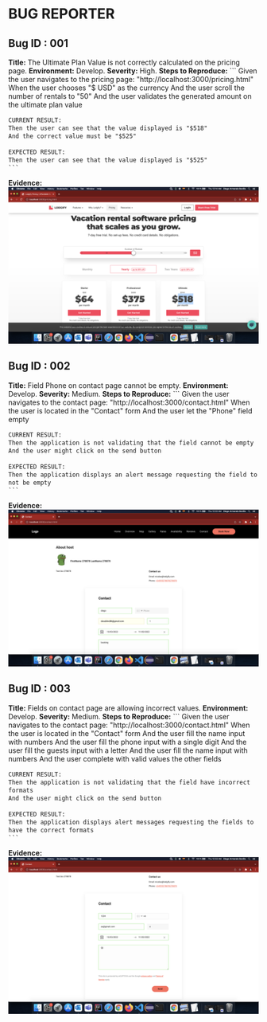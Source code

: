 # BUG REPORTER

## Bug ID : 001

**Title:** The Ultimate Plan Value is not correctly calculated on the pricing page.
**Environment:** Develop.
**Severity:** High.
**Steps to Reproduce:** 
    ```
    Given the user navigates to the pricing page: "http://localhost:3000/pricing.html"
    When the user chooses "$ USD" as the currency
    And the user scroll the number of rentals to "50"
    And the user validates the generated amount on the ultimate plan value

    CURRENT RESULT:
    Then the user can see that the value displayed is "$518"
    And the correct value must be "$525"

    EXPECTED RESULT:
    Then the user can see that the value displayed is "$525"
    ```
**Evidence:** 
    ![alt text](cypress/bug-evidence/ScreenShot2022-03-10-121457AM.png)

## Bug ID : 002

**Title:** Field Phone on contact page cannot be empty.
**Environment:** Develop.
**Severity:** Medium.
**Steps to Reproduce:** 
    ```
    Given the user navigates to the contact page: "http://localhost:3000/contact.html"
    When the user is located in the "Contact" form
    And the user let the "Phone" field empty

    CURRENT RESULT:
    Then the application is not validating that the field cannot be empty
    And the user might click on the send button

    EXPECTED RESULT:
    Then the application displays an alert message requesting the field to not be empty
    ```
**Evidence:** 
    ![alt text](cypress/bug-evidence/ScreenShot2022-03-10-122253AM.png)

## Bug ID : 003

**Title:** Fields on contact page are allowing incorrect values.
**Environment:** Develop.
**Severity:** Medium.
**Steps to Reproduce:** 
    ```
    Given the user navigates to the contact page: "http://localhost:3000/contact.html"
    When the user is located in the "Contact" form
    And the user fill the name input with numbers
    And the user fill the phone input with a single digit
    And the user fill the guests input with a letter
    And the user fill the name input with numbers
    And the user complete with valid values the other fields

    CURRENT RESULT:
    Then the application is not validating that the field have incorrect formats
    And the user might click on the send button

    EXPECTED RESULT:
    Then the application displays alert messages requesting the fields to have the correct formats
    ```
**Evidence:** 
    ![alt text](cypress/bug-evidence/ScreenShot2022-03-10-123344AM.png)
